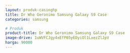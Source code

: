 ```yaml
---
layout: produk-casinghp
title: Dr Who Geronimo Samsung Galaxy S9 Case
categories: samsung

# Produk
product-title: Dr Who Geronimo Samsung Galaxy S9 Case
image-drive: 1uWVFCJgy4xEfP05yEDyiOl1LxezZlJpV
harga: 90000
---
```

